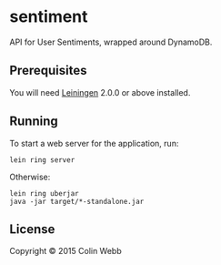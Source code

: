 # sentiment

API for User Sentiments, wrapped around DynamoDB.

## Prerequisites

You will need [Leiningen][] 2.0.0 or above installed.

[leiningen]: https://github.com/technomancy/leiningen

## Running

To start a web server for the application, run:

    lein ring server

Otherwise:

    lein ring uberjar
    java -jar target/*-standalone.jar

## License

Copyright © 2015 Colin Webb 
